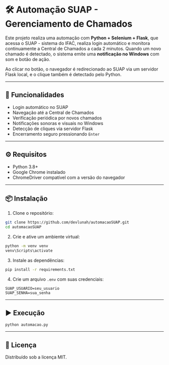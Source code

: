 # 🛠️ Automação SUAP - Gerenciamento de Chamados

Este projeto realiza uma automação com **Python + Selenium + Flask**, que acessa o SUAP - sistema do IFAC, realiza login automático e monitora continuamente a Central de Chamados a cada 2 minutos. Quando um novo chamado é detectado, o sistema emite uma **notificação no Windows** com som e botão de ação.

Ao clicar no botão, o navegador é redirecionado ao SUAP via um servidor Flask local, e o clique também é detectado pelo Python.

---

## 🚀 Funcionalidades

- Login automático no SUAP
- Navegação até a Central de Chamados
- Verificação periódica por novos chamados
- Notificações sonoras e visuais no Windows
- Detecção de cliques via servidor Flask
- Encerramento seguro pressionando `Enter`

---

## ⚙️ Requisitos

- Python 3.8+
- Google Chrome instalado
- ChromeDriver compatível com a versão do navegador

---

## 📦 Instalação

1. Clone o repositório:
```bash
git clone https://github.com/devlunah/automacaoSUAP.git
cd automacaoSUAP
```

2. Crie e ative um ambiente virtual:
```bash
python -m venv venv
venv\Scripts\activate
```

3. Instale as dependências:
```bash
pip install -r requirements.txt
```

4. Crie um arquivo `.env` com suas credenciais:
```
SUAP_USUARIO=seu_usuario
SUAP_SENHA=sua_senha
```

---

## ▶️ Execução

```bash
python automacao.py
```

---

## 📝 Licença

Distribuído sob a licença MIT.
